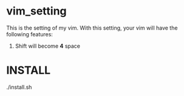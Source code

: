 # vim_setting
This is the setting of my vim.
With this setting, your vim will have the following features:
1. Shift will become **4** space


# INSTALL
./install.sh
 
